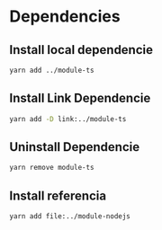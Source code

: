 # Dependencies

## Install local dependencie

```bash
yarn add ../module-ts
```

## Install Link Dependencie

```bash
yarn add -D link:../module-ts
```

## Uninstall Dependencie

```bash
yarn remove module-ts
```

## Install referencia

```bash
yarn add file:../module-nodejs
```